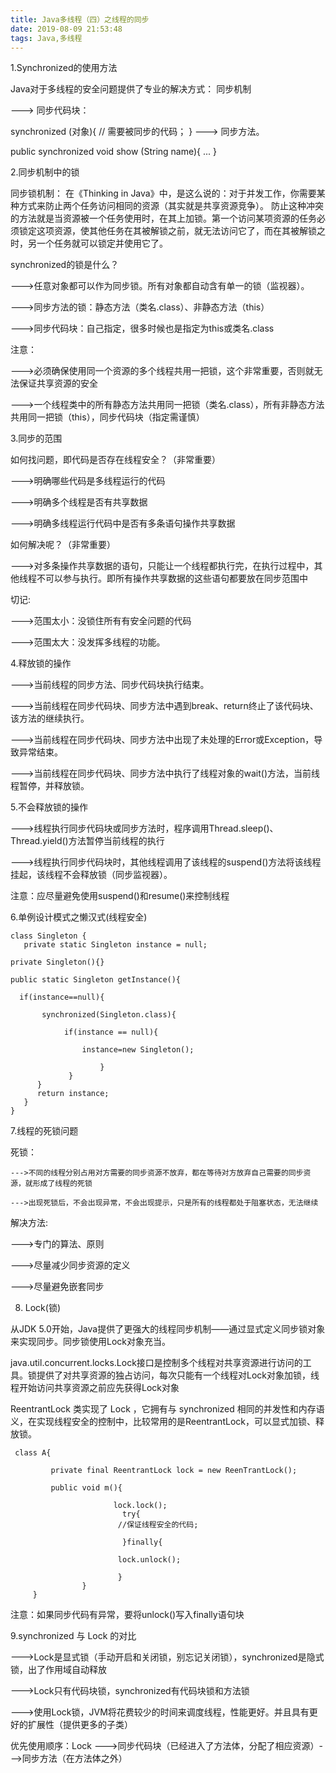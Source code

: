 ```yaml
---
title: Java多线程（四）之线程的同步 
date: 2019-08-09 21:53:48 
tags: Java,多线程
---
```


1.Synchronized的使用方法

 Java对于多线程的安全问题提供了专业的解决方式： 同步机制

 ---> 同步代码块：

synchronized (对象){
// 需要被同步的代码；
}
 ---> 同步方法。

public synchronized void show (String name){ 
...
}
<!--more--> 

2.同步机制中的锁

   同步锁机制： 在《Thinking in Java》中，是这么说的：对于并发工作，你需要某种方式来防止两个任务访问相同的资源（其实就是共享资源竞争）。 防止这种冲突的方法就是当资源被一个任务使用时，在其上加锁。第一个访问某项资源的任务必须锁定这项资源，使其他任务在其被解锁之前，就无法访问它了，而在其被解锁之时，另一个任务就可以锁定并使用它了。

   synchronized的锁是什么？
  
  --->任意对象都可以作为同步锁。所有对象都自动含有单一的锁（监视器）。
 
  --->同步方法的锁：静态方法（类名.class）、非静态方法（this） 

  --->同步代码块：自己指定，很多时候也是指定为this或类名.class

   注意：

  --->必须确保使用同一个资源的多个线程共用一把锁，这个非常重要，否则就无法保证共享资源的安全

  --->一个线程类中的所有静态方法共用同一把锁（类名.class），所有非静态方法共用同一把锁（this），同步代码块（指定需谨慎）

3.同步的范围

 如何找问题，即代码是否存在线程安全？（非常重要）

 --->明确哪些代码是多线程运行的代码
 
 --->明确多个线程是否有共享数据

 --->明确多线程运行代码中是否有多条语句操作共享数据

如何解决呢？（非常重要）
 
 --->对多条操作共享数据的语句，只能让一个线程都执行完，在执行过程中，其他线程不可以参与执行。即所有操作共享数据的这些语句都要放在同步范围中

切记:

 --->范围太小：没锁住所有有安全问题的代码
 
 --->范围太大：没发挥多线程的功能。


4.释放锁的操作

 --->当前线程的同步方法、同步代码块执行结束。

 --->当前线程在同步代码块、同步方法中遇到break、return终止了该代码块、该方法的继续执行。

 --->当前线程在同步代码块、同步方法中出现了未处理的Error或Exception，导致异常结束。

 --->当前线程在同步代码块、同步方法中执行了线程对象的wait()方法，当前线程暂停，并释放锁。



5.不会释放锁的操作

 --->线程执行同步代码块或同步方法时，程序调用Thread.sleep()、Thread.yield()方法暂停当前线程的执行

 --->线程执行同步代码块时，其他线程调用了该线程的suspend()方法将该线程挂起，该线程不会释放锁（同步监视器）。

注意：应尽量避免使用suspend()和resume()来控制线程



6.单例设计模式之懒汉式(线程安全)


    class Singleton {
       private static Singleton instance = null;

    private Singleton(){}

    public static Singleton getInstance(){

      if(instance==null){

           synchronized(Singleton.class){

                if(instance == null){ 

                    instance=new Singleton();

                        } 
                 } 
          }
          return instance;
       } 
    }
    


7.线程的死锁问题

死锁：

    --->不同的线程分别占用对方需要的同步资源不放弃，都在等待对方放弃自己需要的同步资源，就形成了线程的死锁

    --->出现死锁后，不会出现异常，不会出现提示，只是所有的线程都处于阻塞状态，无法继续

解决方法:

 --->专门的算法、原则
 
 --->尽量减少同步资源的定义

 --->尽量避免嵌套同步

8. Lock(锁)

 从JDK 5.0开始，Java提供了更强大的线程同步机制——通过显式定义同步锁对象来实现同步。同步锁使用Lock对象充当。

 java.util.concurrent.locks.Lock接口是控制多个线程对共享资源进行访问的工具。锁提供了对共享资源的独占访问，每次只能有一个线程对Lock对象加锁，线程开始访问共享资源之前应先获得Lock对象

 ReentrantLock 类实现了 Lock ，它拥有与 synchronized 相同的并发性和内存语义，在实现线程安全的控制中，比较常用的是ReentrantLock，可以显式加锁、释放锁。


     class A{

             private final ReentrantLock lock = new ReenTrantLock();

             public void m(){

                           lock.lock();
						     try{
						    //保证线程安全的代码;

						     }finally{

						    lock.unlock(); 

						    }
                    }
         }


注意：如果同步代码有异常，要将unlock()写入finally语句块



9.synchronized 与 Lock 的对比

 --->Lock是显式锁（手动开启和关闭锁，别忘记关闭锁），synchronized是隐式锁，出了作用域自动释放

 --->Lock只有代码块锁，synchronized有代码块锁和方法锁

 --->使用Lock锁，JVM将花费较少的时间来调度线程，性能更好。并且具有更好的扩展性（提供更多的子类）


优先使用顺序：Lock --->同步代码块（已经进入了方法体，分配了相应资源）--->同步方法（在方法体之外）
